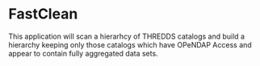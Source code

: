 # FastClean

This application will scan a hierarhcy of THREDDS catalogs and build a hierarchy keeping only those catalogs which have
OPeNDAP Access and appear to contain fully aggregated data sets.
